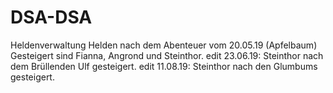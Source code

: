 # DSA-DSA
Heldenverwaltung
Helden nach dem Abenteuer vom 20.05.19 (Apfelbaum)
Gesteigert sind Fianna, Angrond und Steinthor.
edit 23.06.19: Steinthor nach dem Brüllenden Ulf gesteigert.
edit 11.08.19: Steinthor nach den Glumbums gesteigert.
